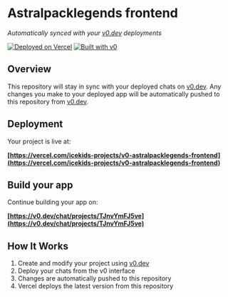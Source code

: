 # Astralpacklegends frontend

*Automatically synced with your [v0.dev](https://v0.dev) deployments*

[![Deployed on Vercel](https://img.shields.io/badge/Deployed%20on-Vercel-black?style=for-the-badge&logo=vercel)](https://vercel.com/icekids-projects/v0-astralpacklegends-frontend)
[![Built with v0](https://img.shields.io/badge/Built%20with-v0.dev-black?style=for-the-badge)](https://v0.dev/chat/projects/TJnvYmFJ5ve)

## Overview

This repository will stay in sync with your deployed chats on [v0.dev](https://v0.dev).
Any changes you make to your deployed app will be automatically pushed to this repository from [v0.dev](https://v0.dev).

## Deployment

Your project is live at:

**[https://vercel.com/icekids-projects/v0-astralpacklegends-frontend](https://vercel.com/icekids-projects/v0-astralpacklegends-frontend)**

## Build your app

Continue building your app on:

**[https://v0.dev/chat/projects/TJnvYmFJ5ve](https://v0.dev/chat/projects/TJnvYmFJ5ve)**

## How It Works

1. Create and modify your project using [v0.dev](https://v0.dev)
2. Deploy your chats from the v0 interface
3. Changes are automatically pushed to this repository
4. Vercel deploys the latest version from this repository